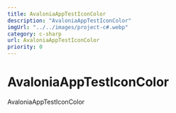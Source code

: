 ```yaml
---
title: AvaloniaAppTestIconColor
description: "AvaloniaAppTestIconColor"
imgUrl: "../../images/project-c#.webp"
category: c-sharp
url: AvaloniaAppTestIconColor
priority: 0
---
```


# AvaloniaAppTestIconColor

AvaloniaAppTestIconColor